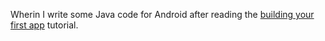 Wherin I write some Java code for Android after reading the [building your first app](http://developer.android.com/training/basics/firstapp/index.html) tutorial.
